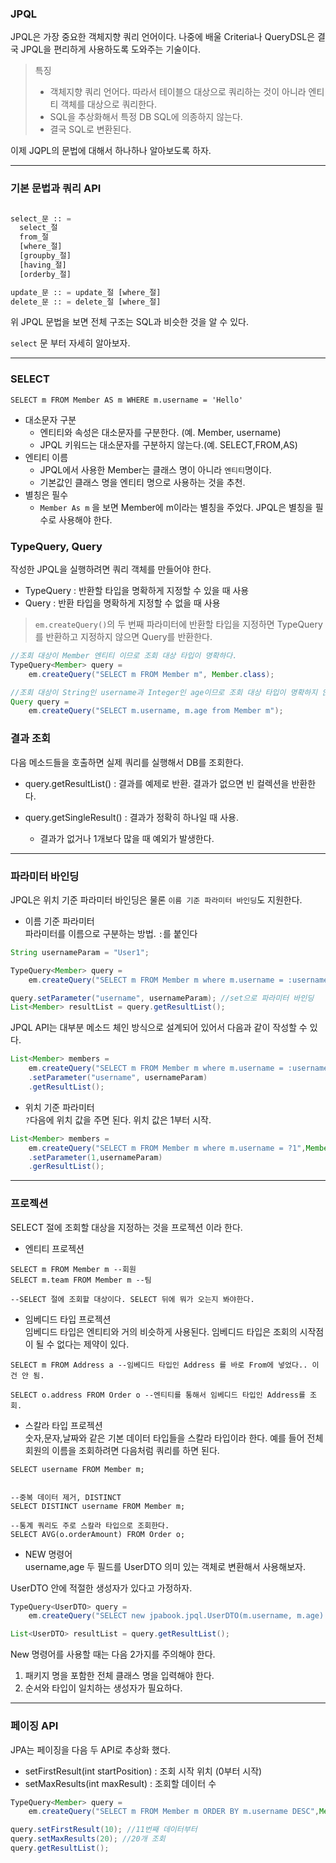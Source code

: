 ### JPQL
JPQL은 가장 중요한 객체지향 쿼리 언어이다. 나중에 배울 Criteria나 QueryDSL은 결국 JPQL을 편리하게 사용하도록 도와주는 기술이다.

>특징
> - 객체지향 쿼리 언어다. 따라서 테이블으 대상으로 쿼리하는 것이 아니라 엔티티 객체를 대상으로 쿼리한다.
> - SQL을 추상화해서 특정 DB SQL에 의종하지 않는다.
> - 결국 SQL로 변환된다.

이제 JQPL의 문법에 대해서 하나하나 알아보도록 하자.

---

### 기본 문법과 쿼리 API

```sql

select_문 :: =
  select_절
  from_절
  [where_절]
  [groupby_절]
  [having_절]
  [orderby_절]

update_문 :: = update_절 [where_절]
delete_문 :: = delete_절 [where_절]
```
위 JPQL 문법을 보면 전체 구조는 SQL과 비슷한 것을 알 수 있다.

`select` 문 부터 자세히 알아보자.

---

### SELECT

```MySql
SELECT m FROM Member AS m WHERE m.username = 'Hello'
```

- 대소문자 구분
  - 엔티티와 속성은 대소문자를 구분한다. (예. Member, username)
  - JPQL 키워드는 대소문자를 구분하지 않는다.(예. SELECT,FROM,AS)
- 엔티티 이름
  - JPQL에서 사용한 Member는 클래스 명이 아니라 `엔티티`명이다.
  - 기본값인 클래스 명을 엔티티 명으로 사용하는 것을 추천.
- 별칭은 필수
  - `Member As m` 을 보면 Member에 m이라는 별칭을 주었다. JPQL은 별칭을 필수로 사용해야 한다.

### TypeQuery, Query

작성한 JPQL을 실행하려면 쿼리 객체를 만들어야 한다.

- TypeQuery : 반환할 타입을 명확하게 지정할 수 있을 때 사용
- Query : 반환 타입을 명확하게 지정할 수 없을 때 사용

>`em.createQuery()`의 두 번째 파라미터에 반환할 타입을 지정하면 TypeQuery를 반환하고 지정하지 않으면 Query를 반환한다.

```java
//조회 대상이 Member 엔티티 이므로 조회 대상 타입이 명확하다.
TypeQuery<Member> query =
	em.createQuery("SELECT m FROM Member m", Member.class);

//조회 대상이 String인 username과 Integer인 age이므로 조회 대상 타입이 명확하지 않다.
Query query =
	em.createQuery("SELECT m.username, m.age from Member m");
```

### 결과 조회
다음 메소드들을 호출하면 실제 쿼리를 실행해서 DB를 조회한다.

- query.getResultList() : 결과를 예제로 반환. 결과가 없으면 빈 컬렉션을 반환한다.

- query.getSingleResult() : 결과가 정확히 하나일 때 사용.
  - 결과가 없거나 1개보다 많을 때 예외가 발생한다.
 
 ---

 ### 파라미터 바인딩

 JPQL은 위치 기준 파라미터 바인딩은 물론 `이름 기준 파라미터 바인딩`도 지원한다.

- 이름 기준 파라미터
<br>파라미터를 이름으로 구분하는 방법. `:`를 붙인다

```java
String usernameParam = "User1";

TypeQuery<Member> query =
	em.createQuery("SELECT m FROM Member m where m.username = :username", Member.class);

query.setParameter("username", usernameParam); //set으로 파라미터 바인딩
List<Member> resultList = query.getResultList();
```

JPQL API는 대부분 메소드 체인 방식으로 설계되어 있어서 다음과 같이 작성할 수 있다.

```java
List<Member> members =
	em.createQuery("SELECT m FROM Member m where m.username = :username", Member.class)
	.setParameter("username", usernameParam)
	.getResultList();
```


- 위치 기준 파라미터
<br>`?`다음에 위치 값을 주면 된다. 위치 값은 1부터 시작.

```java
List<Member> members =
	em.createQuery("SELECT m FROM Member m where m.username = ?1",Member.class)
	.setParameter(1,usernameParam)
	.gerResultList();
```

---

### 프로젝션

SELECT 절에 조회할 대상을 지정하는 것을 프로젝션 이라 한다.

- 엔티티 프로젝션

```MySql
SELECT m FROM Member m --회원
SELECT m.team FROM Member m --팀

--SELECT 절에 조회할 대상이다. SELECT 뒤에 뭐가 오는지 봐야한다.
```

- 임베디드 타입 프로젝션
<br> 임베디드 타입은 엔티티와 거의 비슷하게 사용된다.
임베디드 타입은 조회의 시작점이 될 수 없다는 제약이 있다.

```MySql
SELECT m FROM Address a --임베디드 타입인 Address 를 바로 From에 넣었다.. 이건 안 됨.

SELECT o.address FROM Order o --엔티티를 통해서 임베디드 타입인 Address를 조회.
```

- 스칼라 타입 프로젝션
<br>숫자,문자,날짜와 같은 기본 데이터 타입들을 스칼라 타입이라 한다. 예를 들어 전체 회원의 이름을 조회하려면 다음처럼 쿼리를 하면 된다.

```MySql
SELECT username FROM Member m;


--중복 데이터 제거, DISTINCT
SELECT DISTINCT username FROM Member m;

--통계 쿼리도 주로 스칼라 타입으로 조회한다.
SELECT AVG(o.orderAmount) FROM Order o;
```

- NEW 명령어 
<br> username,age 두 필드를 UserDTO 의미 있는 객체로 변환해서 사용해보자.

UserDTO 안에 적절한 생성자가 있다고 가정하자.

```java
TypeQuery<UserDTO> query =
	em.createQuery("SELECT new jpabook.jpql.UserDTO(m.username, m.age) FROM Member m", UserDTO.class);

List<UserDTO> resultList = query.getResultList();
```

New 명령어를 사용할 때는 다음 2가지를 주의해야 한다.

1. 패키지 명을 포함한 전체 클래스 명을 입력해야 한다.
2. 순서와 타입이 일치하는 생성자가 필요하다.

---

### 페이징 API
JPA는 페이징을 다음 두 API로 추상화 했다.

- setFirstResult(int startPosition) : 조회 시작 위치 (0부터 시작)
- setMaxResults(int maxResult) : 조회할 데이터 수

```java
TypeQuery<Member> query =
	em.createQuery("SELECT m FROM Member m ORDER BY m.username DESC",Member.class);

query.setFirstResult(10); //11번째 데이터부터
query.setMaxResults(20); //20개 조회
query.getResultList();
```


